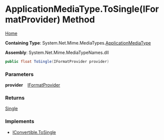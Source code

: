 # ApplicationMediaType\.ToSingle\(IFormatProvider\) Method

[Home](../../../README.md)

**Containing Type**: System\.Net\.Mime\.MediaTypes\.[ApplicationMediaType](../README.md)

**Assembly**: System\.Net\.Mime\.MediaTypeNames\.dll

```csharp
public float ToSingle(IFormatProvider provider)
```

### Parameters

**provider** &ensp; [IFormatProvider](https://docs.microsoft.com/en-us/dotnet/api/system.iformatprovider)

### Returns

[Single](https://docs.microsoft.com/en-us/dotnet/api/system.single)

### Implements

* [IConvertible.ToSingle](https://docs.microsoft.com/en-us/dotnet/api/system.iconvertible.tosingle)
